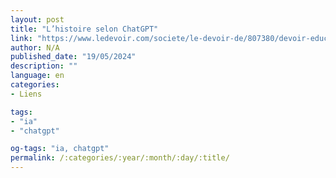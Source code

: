 ```yaml
---
layout: post
title: "L’histoire selon ChatGPT"
link: "https://www.ledevoir.com/societe/le-devoir-de/807380/devoir-education-histoire-selon-chat-gpt"
author: N/A
published_date: "19/05/2024"
description: ""
language: en
categories:
- Liens

tags:
- "ia"
- "chatgpt"

og-tags: "ia, chatgpt"
permalink: /:categories/:year/:month/:day/:title/
---
```

